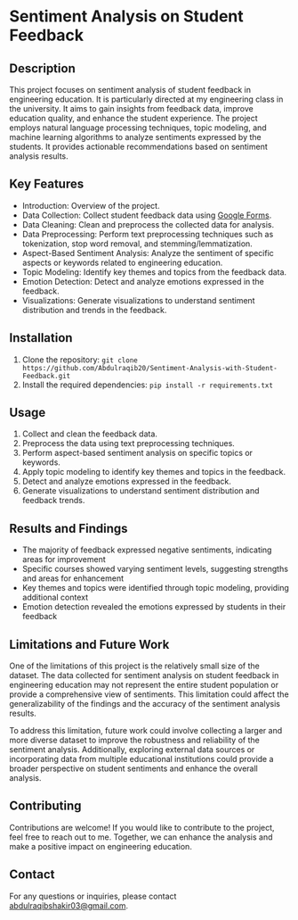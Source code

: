 # Sentiment Analysis on Student Feedback

## Description
This project focuses on sentiment analysis of student feedback in engineering education. It is particularly directed at my engineering class in the university. It aims to gain insights from feedback data, improve education quality, and enhance the student experience. The project employs natural language processing techniques, topic modeling, and machine learning algorithms to analyze sentiments expressed by the students. It provides actionable recommendations based on sentiment analysis results.

## Key Features
- Introduction: Overview of the project.
- Data Collection: Collect student feedback data using [Google Forms](https://docs.google.com/forms/d/e/1FAIpQLSeInhWFxECdegDDIYo7uY3-U-JHYyUDkTBQBw-KJxIvzYg_yA/viewform).
- Data Cleaning: Clean and preprocess the collected data for analysis.
- Data Preprocessing: Perform text preprocessing techniques such as tokenization, stop word removal, and stemming/lemmatization.
- Aspect-Based Sentiment Analysis: Analyze the sentiment of specific aspects or keywords related to engineering education.
- Topic Modeling: Identify key themes and topics from the feedback data.
- Emotion Detection: Detect and analyze emotions expressed in the feedback.
- Visualizations: Generate visualizations to understand sentiment distribution and trends in the feedback.

## Installation
1. Clone the repository: `git clone https://github.com/Abdulraqib20/Sentiment-Analysis-with-Student-Feedback.git`
2. Install the required dependencies: `pip install -r requirements.txt`

## Usage
1. Collect and clean the feedback data.
2. Preprocess the data using text preprocessing techniques.
3. Perform aspect-based sentiment analysis on specific topics or keywords.
4. Apply topic modeling to identify key themes and topics in the feedback.
5. Detect and analyze emotions expressed in the feedback.
6. Generate visualizations to understand sentiment distribution and feedback trends.

## Results and Findings
- The majority of feedback expressed negative sentiments, indicating areas for improvement
- Specific courses showed varying sentiment levels, suggesting strengths and areas for enhancement
- Key themes and topics were identified through topic modeling, providing additional context
- Emotion detection revealed the emotions expressed by students in their feedback

## Limitations and Future Work
One of the limitations of this project is the relatively small size of the dataset. The data collected for sentiment analysis on student feedback in engineering education may not represent the entire student population or provide a comprehensive view of sentiments. This limitation could affect the generalizability of the findings and the accuracy of the sentiment analysis results.

To address this limitation, future work could involve collecting a larger and more diverse dataset to improve the robustness and reliability of the sentiment analysis. Additionally, exploring external data sources or incorporating data from multiple educational institutions could provide a broader perspective on student sentiments and enhance the overall analysis.

## Contributing
Contributions are welcome! If you would like to contribute to the project, feel free to reach out to me. Together, we can enhance the analysis and make a positive impact on engineering education.

## Contact
For any questions or inquiries, please contact abdulraqibshakir03@gmail.com.
